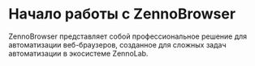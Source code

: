 # Начало работы с ZennoBrowser

ZennoBrowser представляет собой профессиональное решение для автоматизации веб-браузеров, созданное для сложных задач автоматизации в экосистеме ZennoLab.